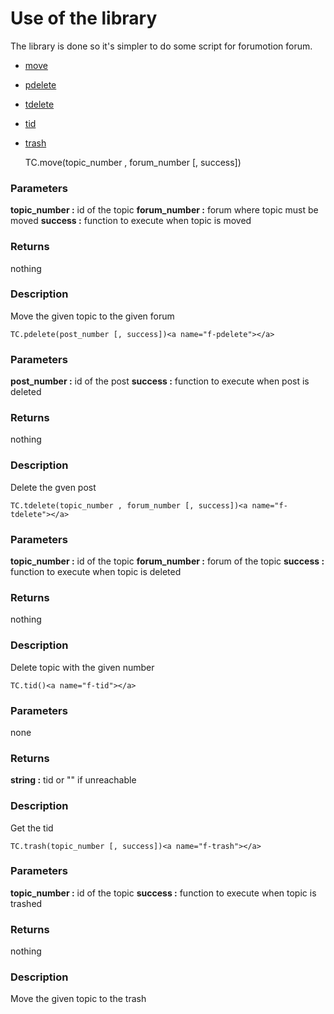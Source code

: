 Use of the library
==================

The library is done so it's simpler to do some script for forumotion forum.

* [move](#f-move)
* [pdelete](#f-pdelete)
* [tdelete](#f-tdelete)
* [tid](#f-tid)
* [trash](#f-trash)

	TC.move(topic_number , forum_number [, success])<a name="f-move"></a>

### Parameters
**topic_number :** id of the topic
**forum_number :** forum where topic must be moved
**success :** function to execute when topic is moved
### Returns
nothing
### Description
Move the given topic to the given forum

	TC.pdelete(post_number [, success])<a name="f-pdelete"></a>

### Parameters
**post_number :** id of the post
**success :** function to execute when post is deleted
### Returns
nothing
### Description
Delete the gven post
 
	TC.tdelete(topic_number , forum_number [, success])<a name="f-tdelete"></a>

### Parameters
**topic_number :** id of the topic
**forum_number :** forum of the topic
**success :** function to execute when topic is deleted
### Returns
nothing
### Description
Delete topic with the given number

	TC.tid()<a name="f-tid"></a> 

### Parameters
none
### Returns
**string :** tid or "" if unreachable
### Description
Get the tid

	TC.trash(topic_number [, success])<a name="f-trash"></a> 

### Parameters
**topic_number :** id of the topic
**success :** function to execute when topic is trashed
### Returns
nothing
### Description
Move the given topic to the trash
